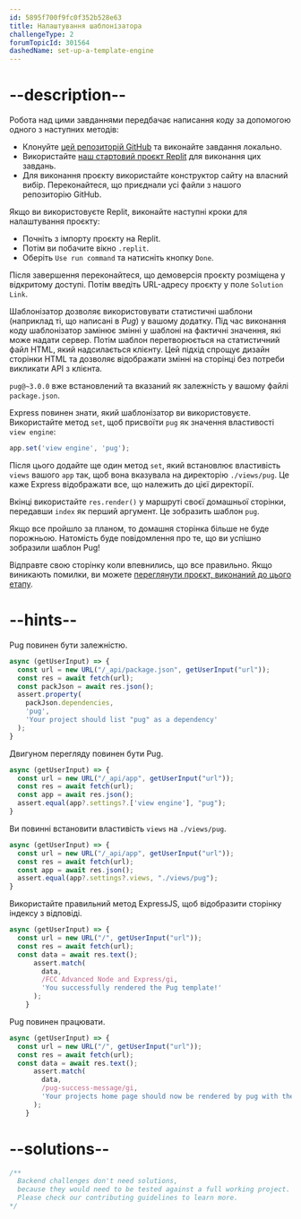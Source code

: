 ```yaml
---
id: 5895f700f9fc0f352b528e63
title: Налаштування шаблонізатора
challengeType: 2
forumTopicId: 301564
dashedName: set-up-a-template-engine
---
```


# --description--

Робота над цими завданнями передбачає написання коду за допомогою одного з наступних методів:

- Клонуйте <a href="https://github.com/topcoder-platform/boilerplate-advancednode/" target="_blank" rel="noopener noreferrer nofollow">цей репозиторій GitHub</a> та виконайте завдання локально.
- Використайте <a href="https://replit.com/github/topcoder-platform/boilerplate-advancednode" target="_blank" rel="noopener noreferrer nofollow">наш стартовий проєкт Replit</a> для виконання цих завдань.
- Для виконання проєкту використайте конструктор сайту на власний вибір. Переконайтеся, що приєднали усі файли з нашого репозиторію GitHub.

Якщо ви використовуєте Replit, виконайте наступні кроки для налаштування проєкту:

-   Почніть з імпорту проєкту на Replit.
-   Потім ви побачите вікно `.replit`.
-   Оберіть `Use run command` та натисніть кнопку `Done`.

Після завершення переконайтеся, що демоверсія проєкту розміщена у відкритому доступі. Потім введіть URL-адресу проєкту у поле `Solution Link`.

Шаблонізатор дозволяє використовувати статистичні шаблони (наприклад ті, що написані в *Pug*) у вашому додатку. Під час виконання коду шаблонізатор замінює змінні у шаблоні на фактичні значення, які може надати сервер. Потім шаблон перетворюється на статистичний файл HTML, який надсилається клієнту. Цей підхід спрощує дизайн сторінки HTML та дозволяє відображати змінні на сторінці без потреби викликати API з клієнта.

`pug@~3.0.0` вже встановлений та вказаний як залежність у вашому файлі `package.json`.

Express повинен знати, який шаблонізатор ви використовуєте. Використайте метод `set`, щоб присвоїти `pug` як значення властивості `view engine`:

```javascript
app.set('view engine', 'pug');
```

Після цього додайте ще один метод `set`, який встановлює властивість `views` вашого `app` так, щоб вона вказувала на директорію `./views/pug`. Це каже Express відображати все, що належить до цієї директорії.

Вкінці використайте `res.render()` у маршруті своєї домашньої сторінки, передавши `index` як перший аргумент. Це зобразить шаблон `pug`.

Якщо все пройшло за планом, то домашня сторінка більше не буде порожньою. Натомість буде повідомлення про те, що ви успішно зобразили шаблон Pug!

Відправте свою сторінку коли впевнились, що все правильно. Якщо виникають помилки, ви можете <a href="https://forum.freecodecamp.org/t/advanced-node-and-express/567135#set-up-a-template-engine-1" target="_blank" rel="noopener noreferrer nofollow">переглянути проєкт, виконаний до цього етапу</a>.

# --hints--

Pug повинен бути залежністю.

```js
async (getUserInput) => {
  const url = new URL("/_api/package.json", getUserInput("url"));
  const res = await fetch(url);
  const packJson = await res.json();
  assert.property(
    packJson.dependencies,
    'pug',
    'Your project should list "pug" as a dependency'
  );
}
```

Двигуном перегляду повинен бути Pug.

```js
async (getUserInput) => {
  const url = new URL("/_api/app", getUserInput("url"));
  const res = await fetch(url);
  const app = await res.json();
  assert.equal(app?.settings?.['view engine'], "pug");
}
```

Ви повинні встановити властивість `views` на `./views/pug`.

```js
async (getUserInput) => {
  const url = new URL("/_api/app", getUserInput("url"));
  const res = await fetch(url);
  const app = await res.json();
  assert.equal(app?.settings?.views, "./views/pug");
}
```

Використайте правильний метод ExpressJS, щоб відобразити сторінку індексу з відповіді.

```js
async (getUserInput) => {
  const url = new URL("/", getUserInput("url"));
  const res = await fetch(url);
  const data = await res.text();
      assert.match(
        data,
        /FCC Advanced Node and Express/gi,
        'You successfully rendered the Pug template!'
      );
    }
```

Pug повинен працювати.

```js
async (getUserInput) => {
  const url = new URL("/", getUserInput("url"));
  const res = await fetch(url);
  const data = await res.text();
      assert.match(
        data,
        /pug-success-message/gi,
        'Your projects home page should now be rendered by pug with the projects .pug file unaltered'
      );
    }
```

# --solutions--

```js
/**
  Backend challenges don't need solutions, 
  because they would need to be tested against a full working project. 
  Please check our contributing guidelines to learn more.
*/
```
